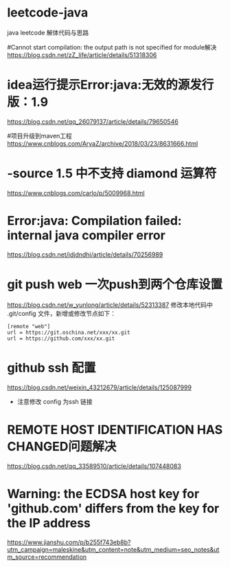 # leetcode-java
java leetcode 解体代码与思路


#Cannot start compilation: the output path is not specified for module解决
https://blog.csdn.net/zZ_life/article/details/51318306

# idea运行提示Error:java:无效的源发行版：1.9
https://blog.csdn.net/qq_26079137/article/details/79650546

#项目升级到maven工程
https://www.cnblogs.com/AryaZ/archive/2018/03/23/8631666.html

# -source 1.5 中不支持 diamond 运算符
https://www.cnblogs.com/carlo/p/5009968.html

# Error:java: Compilation failed: internal java compiler error
https://blog.csdn.net/jdjdndhj/article/details/70256989

# git push web 一次push到两个仓库设置
https://blog.csdn.net/w_yunlong/article/details/52313387
修改本地代码中 .git/config 文件，新增或修改节点如下：
    
    [remote "web"]
    url = https://git.oschina.net/xxx/xx.git
    url = https://github.com/xxx/xx.git
    
    
    
# github ssh 配置
https://blog.csdn.net/weixin_43212679/article/details/125087999
+ 注意修改 config 为ssh 链接

# REMOTE HOST IDENTIFICATION HAS CHANGED问题解决
https://blog.csdn.net/qq_33589510/article/details/107448083

# Warning: the ECDSA host key for 'github.com' differs from the key for the IP address
https://www.jianshu.com/p/b255f743eb8b?utm_campaign=maleskine&utm_content=note&utm_medium=seo_notes&utm_source=recommendation
